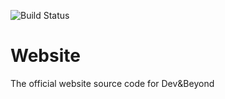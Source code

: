 ![![Build Status](https://dev.azure.com/Dev-Beyond/Website/_apis/build/status/Reactor-Dev-Beyond.Website?branchName=master)](https://dev.azure.com/Dev-Beyond/Website/_build/latest?definitionId=4&branchName=master)

# Website
The official website source code for Dev&amp;Beyond
